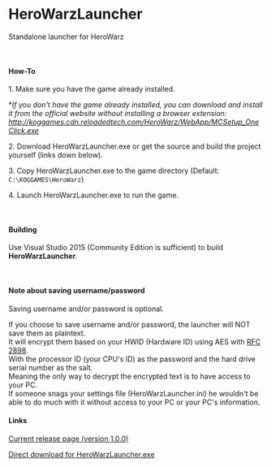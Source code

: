 # HeroWarzLauncher
Standalone launcher for HeroWarz

<br />

#### How-To
1\. Make sure you have the game already installed.

**If you don't have the game already installed, you can download and install it from the official website without installing a browser extension: http://koggames.cdn.reloadedtech.com/HeroWarz/WebApp/MCSetup_OneClick.exe*

2\. Download HeroWarzLauncher.exe or get the source and build the project yourself (links down below).

3\. Copy HeroWarzLauncher.exe to the game directory (Default: `C:\KOGGAMES\HeroWarz`)

4\. Launch HeroWarzLauncher.exe to run the game.

<br />

#### Building
Use Visual Studio 2015 (Community Edition is sufficient) to build **HeroWarzLauncher**.

<br />

#### Note about saving username/password
Saving username and/or password is optional.
<br />

If you choose to save username and/or password, the launcher will NOT save them as plaintext.
<br />
It will encrypt them based on your HWID (Hardware ID) using AES with [RFC 2898](https://tools.ietf.org/html/rfc2898).
<br />
With the processor ID (your CPU's ID) as the password and the hard drive serial number as the salt.
<br />
Meaning the only way to decrypt the encrypted text is to have access to your PC.
<br />
If someone snags your settings file (HeroWarzLauncher.ini) he wouldn't be able to do much with it without access to your PC or your PC's information.

#### Links

[Current release page \(version 1.0.0\)](https://github.com/Jeedify/HeroWarzLauncher/releases/tag/1.0.0)

[Direct download for HeroWarzLauncher.exe](https://github.com/Jeedify/HeroWarzLauncher/releases/download/1.0.0/HeroWarzLauncher.exe)
